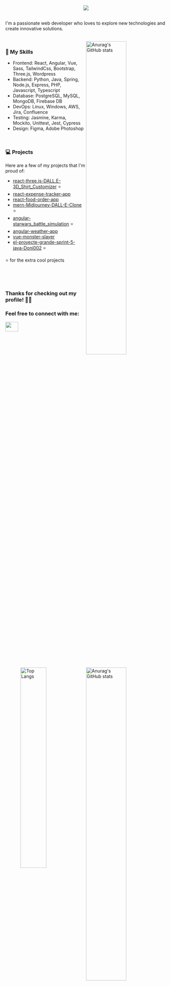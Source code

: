 <div align="center">
 <img src="https://user-images.githubusercontent.com/88943189/230102175-908dbc73-214f-4bfb-9a5a-07b773288b67.png"></img> 
</div>

<br>

I'm a passionate web developer who loves to explore new technologies and create innovative solutions. 

<br>

<img align="right" width="50%" src="https://github-readme-stats.vercel.app/api?username=RolandMarton&show_icons=true&theme=tokyonight&count_private=true" alt="Anurag's GitHub stats" >

### 🚀 My Skills

- Frontend: React, Angular, Vue, Sass, TailwindCss, Bootstrap, Three.js, Wordpress
- Backend: Python, Java, Spring, Node.js, Express, PHP, Javascript, Typescript
- Database: PostgreSQL, MySQL, MongoDB, Firebase DB  
- DevOps: Linux, Windows, AWS, Jira, Confluence
- Testing: Jasmine, Karma, Mockito, Unittest, Jest, Cypress
- Design: Figma, Adobe Photoshop

<br>

<img align="right" width="50%" src="http://github-readme-streak-stats.herokuapp.com?user=RolandMarton&theme=tokyonight-duo" alt="Anurag's GitHub stats" >

### 💻 Projects

Here are a few of my projects that I'm proud of:

- [react-three.js-DALL.E-3D_Shirt_Customizer](https://github.com/RolandMarton/react-three.js-DALL.E-3D_Shirt_Customizer) :star:
- [react-expense-tracker-app](https://github.com/RolandMarton/react-expense-tracker-app)
- [react-food-order-app](https://github.com/RolandMarton/react-food-order-app)
- [mern-Midjourney-DALL-E-Clone](https://github.com/RolandMarton/mern-Midjourney-DALL-E-Clone) :star:
- [angular-starwars_battle_simulation](https://github.com/RolandMarton/angular-starwars_battle_simulation) :star:
- [angular-weather-app](https://github.com/RolandMarton/angular-weather-app)
- [vue-monster-slayer](https://github.com/RolandMarton/vue-monster-slayer)
- [el-proyecte-grande-sprint-5-java-Doni002](https://github.com/CodecoolGlobal/el-proyecte-grande-sprint-5-java-Doni002) :star:

:star: for the extra cool projects

#

<br>

<img align="right" width="40%" src="https://github-readme-stats.vercel.app/api/top-langs/?username=RolandMarton&&hide_progress=true&hide=php&theme=tokyonight" alt="Top Langs">

### Thanks for checking out my profile! 👨‍💻

<h3 align="left">Feel free to connect with me:</h3>
<p align="left">
  <a href="https://www.linkedin.com/in/roland-marton-632681216/" target="blank"><img align="center" src="https://user-images.githubusercontent.com/88943189/230103789-5738134e-fc46-49cc-8839-af769d6d1ce9.svg" alt="" height="30" width="40" /></a>
</p>


